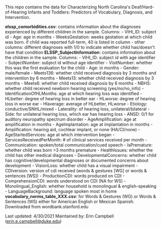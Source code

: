 This repo contains the data for Characterizing North Carolina's Deaf/Hard-of-Hearing Infants and Toddlers: Predictors of Vocabulary, Diagnosis, and Intervention.

**elssp_comorbidities.csv**: contains information about the diagnoses experienced by different children in the sample. Columns:
	- VIHI_ID: subject id
	- Age: age in months
	- WeeksGestation: weeks gestation at which child was born. if child was reported full-term, 40 is listed in column
	- other columns: different diagnoses with 1/0 to indicate whether child has/doesn't have that condition
**ELSSP_SubjectInformation**: contains information about the children in the sample. Columns:
	- VIHI_ID: subject id with age identifier
	- SubjectNumber: subject id without age identifier
	- VisitNumber: whether this was the first evaluation for the child
	- Age: in months
	- Gender: male/female
	- Meets136: whether child received diagnosis by 3 months and intervention by 6 months
	- Meets13: whether child received diagnosis by 3 months
	- Meets6: whether child received diagnosis by 6 months
	- NBHS: whether child received newborn hearing screening (yes/no/no_info)
	- IdentificationOfHLMonths: age at which hearing loss was identified
	- HLbetter: degree of hearing loss in better ear
	- HLworse: degree of hearing loss in worse ear
	- Hlaverage: average of HLbetter, HLworse
	- Etiology: conductive/SNHL/mixed
	- Laterality: of hearing loss, unilateral/bilateral
	- Side: for unilateral hearing loss, which ear has hearing loss
	- ANSD: 0/1 for auditory neuropathy spectrum disorder
	- AgeAmplification: age at amplification in months
	- AgeImplantation: age at implantation in months
	- Amplification: hearing aid, cochlear implant, or none (HA/CI/none)
	- AgeStartedServices: age at which intervention began
	- ServicesReceivedPerMonth: # of clinical services received per month
	- Communication: spoken/total communication/cued speech
	- IsPremature: whether child was born >3 months premature
	- HealthIssues: whether the child has other medical diagnoses
	- DevelopmentalConcerns: whether child has cognitive/developmental diagnoses or documented concerns about development
	- VisionLoss: whether child has a visual impairment
	- CDIversion: version of cdi received (words & gestures [WG] or words & sentences [WS])
	- ProductionCDI: words produced on CDI
	- ComprehensionCDI: words understood on CDI (NA for WS)
	- Monolingual_English: whether household is monolingual & english-speaking
	- LanguageBackground: language spoken most in home
**vocabulary_norms_table_XXX.csv**: for Words & Gestures (WG) or Words & Sentences (WS) either for American English or Mexican Spanish. Downloaded from wordbank.stanford.edu

Last updated: 4/30/2021
Maintained by: Erin Campbell (erin.e.campbell@duke.edu)
